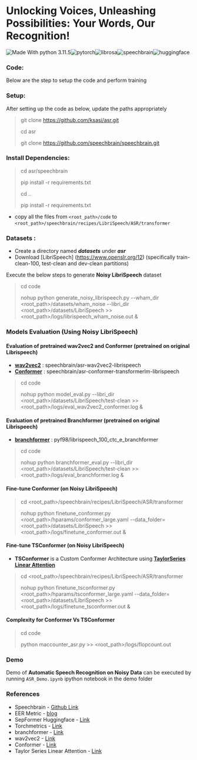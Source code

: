 # Unlocking Voices, Unleashing Possibilities: Your Words, Our Recognition!

![Made With python 3.11.5](https://img.shields.io/badge/Made%20with-Python%203.11.5-brightgreen)![pytorch](https://img.shields.io/badge/Made%20with-pytorch-green.svg)![librosa](https://img.shields.io/badge/Made_with-librosa-blue)![speechbrain](https://img.shields.io/badge/Made_with-speechbrain-brown)![huggingface](https://img.shields.io/badge/Made_with-huggingface-violet)


### Code:

Below are the step to setup the code and perform training

### Setup:

After setting up the code as below, update the paths appropriately

> git clone https://github.com/ksasi/asr.git
> 
> cd asr
> 
> git clone https://github.com/speechbrain/speechbrain.git
> 
> 

### Install Dependencies:

> cd asr/speechbrain
> 
> pip install -r requirements.txt
> 
> cd ..
> 
> pip install -r requirements.txt
> 

- copy all the files from `<root_path>/code` to `<root_path>/speechbrain/recipes/LibriSpeech/ASR/transformer`

### Datasets :

- Create a directory named ***datasets*** under ***asr***
- Download [LibriSpeech] (https://www.openslr.org/12) (specifically train-clean-100, test-clean and dev-clean partitions)

Execute the below steps to generate **Noisy LibriSpeech** dataset

>cd code
>
>nohup python generate\_noisy\_librispeech.py --wham\_dir \<root\_path\>/datasets/wham\_noise --libri\_dir \<root\_path\>/datasets/LibriSpeech >> \<root\_path\>/logs/librispeech\_wham\_noise.out &
>
>

### Models Evaluation (Using **Noisy LibriSpeech**)

#### Evaluation of pretrained **wav2vec2** and **Conformer** (pretrained on original Librispeech)

- [**wav2vec2**](https://huggingface.co/speechbrain/asr-wav2vec2-librispeech) : speechbrain/asr-wav2vec2-librispeech
- [**Conformer**](https://huggingface.co/speechbrain/asr-conformer-transformerlm-librispeech) : speechbrain/asr-conformer-transformerlm-librispeech

>cd code
>
>nohup python model\_eval.py --libri\_dir \<root\_path\>/datasets/LibriSpeech/test-clean >> \<root\_path\>/logs/eval\_wav2vec2\_conformer.log &
>
>

#### Evaluation of pretrained **Branchformer** (pretrained on original Librispeech)

- [**branchformer**](https://huggingface.co/pyf98/librispeech_100_ctc_e_branchformer) : pyf98/librispeech_100_ctc_e_branchformer

>cd code
>
>nohup python branchformer\_eval.py --libri\_dir \<root\_path\>/datasets/LibriSpeech/test-clean >> \<root\_path\>/logs/eval\_branchformer.log &
>
>

#### Fine-tune Conformer (on **Noisy LibriSpeech**)

>cd \<root\_path\>/speechbrain/recipes/LibriSpeech/ASR/transformer
>
>nohup python finetune\_conformer.py \<root\_path\>/hparams/conformer\_large.yaml --data_folder=\<root\_path\>/datasets/LibriSpeech >> \<root\_path\>/logs/finetune\_conformer.out &

#### Fine-tune TSConformer (on **Noisy LibriSpeech**)

- **TSConformer** is a Custom Conformer Architecture using [**TaylorSeries Linear Attention**](https://arxiv.org/abs/2312.04927)

>cd \<root\_path\>/speechbrain/recipes/LibriSpeech/ASR/transformer
>
>nohup python finetune\_tsconformer.py \<root\_path\>/hparams/tsconformer\_large.yaml --data\_folder=\<root\_path\>/datasets/LibriSpeech >> \<root\_path\>/logs/finetune\_tsconformer.out &
>

#### Complexity for Conformer Vs TSConformer

>cd code
>
>python maccounter\_asr.py >> \<root\_path\>/logs/flopcount.out
>

### Demo 

Demo of **Automatic Speech Recognition on Noisy Data** can be executed by running `ASR_Demo.ipynb` ipython notebook in the demo folder




### References

- Speechbrain - [Github Link](https://github.com/speechbrain/speechbrain/tree/develop/recipes/WSJ0Mix/separation)
- EER Metric - [blog](https://yangcha.github.io/EER-ROC/)
- SepFormer Huggingface - [Link](https://huggingface.co/speechbrain/sepformer-whamr)
- Torchmetrics - [Link](https://lightning.ai/docs/torchmetrics/stable/audio/scale_invariant_signal_noise_ratio.html)
- branchformer - [Link](https://huggingface.co/pyf98/librispeech_100_ctc_e_branchformer)
- wav2vec2 - [Link](https://huggingface.co/speechbrain/asr-wav2vec2-librispeech)
- Conformer - [Link](https://huggingface.co/speechbrain/asr-conformer-transformerlm-librispeech)
- Taylor Series Linear Attention - [Link](https://github.com/lucidrains/taylor-series-linear-attention)
